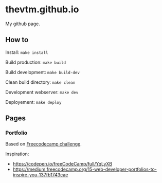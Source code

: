 # thevtm.github.io
My github page.

## How to

Install: `make install`

Build production: `make build`

Build development: `make build-dev`

Clean build directory: `make clean`

Development webserver: `make dev`

Deployement: `make deploy`

## Pages

### Portfolio

Based on [Freecodecamp challenge](https://www.freecodecamp.org/challenges/build-a-personal-portfolio-webpage).

Inspiration:
  * https://codepen.io/freeCodeCamp/full/YqLyXB
  * https://medium.freecodecamp.org/15-web-developer-portfolios-to-inspire-you-137fb1743cae

